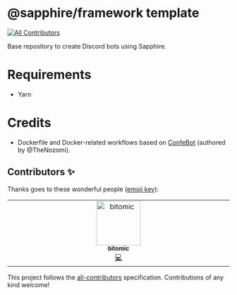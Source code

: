 # @sapphire/framework template
<!-- ALL-CONTRIBUTORS-BADGE:START - Do not remove or modify this section -->
[![All Contributors](https://img.shields.io/badge/all_contributors-1-orange.svg?style=flat-square)](#contributors-)
<!-- ALL-CONTRIBUTORS-BADGE:END -->
Base repository to create Discord bots using Sapphire.

# Requirements
- Yarn

# Credits
- Dockerfile and Docker-related workflows based on [ConfeBot](https://github.com/ConfederacionHispana/ConfeBot) (authored by @TheNozomi).

## Contributors ✨

Thanks goes to these wonderful people ([emoji key](https://allcontributors.org/docs/en/emoji-key)):

<!-- ALL-CONTRIBUTORS-LIST:START - Do not remove or modify this section -->
<!-- prettier-ignore-start -->
<!-- markdownlint-disable -->
<table>
  <tbody>
    <tr>
      <td align="center" valign="top" width="14.28%"><a href="https://github.com/bitomic"><img src="https://avatars.githubusercontent.com/u/35199700?v=4?s=100" width="100px;" alt="bitomic"/><br /><sub><b>bitomic</b></sub></a><br /><a href="https://github.com/FatuiHarbingers/arlecchino-bot/commits?author=bitomic" title="Code">💻</a></td>
    </tr>
  </tbody>
</table>

<!-- markdownlint-restore -->
<!-- prettier-ignore-end -->

<!-- ALL-CONTRIBUTORS-LIST:END -->

This project follows the [all-contributors](https://github.com/all-contributors/all-contributors) specification. Contributions of any kind welcome!